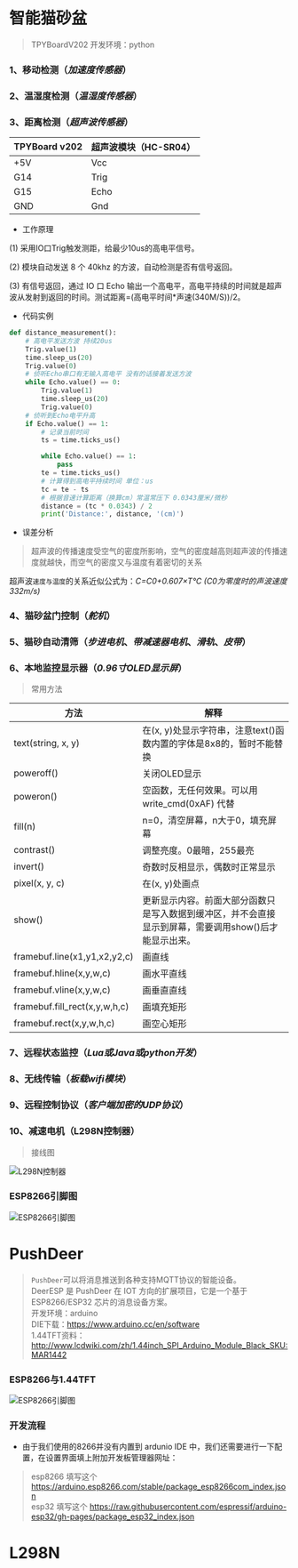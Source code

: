 # 智能猫砂盆

> TPYBoardV202
> 开发环境：python
###  1、移动检测（_加速度传感器_）
###  2、温湿度检测（_温湿度传感器_）
###  3、距离检测（_超声波传感器_）

|TPYBoard v202|超声波模块（HC-SR04）|
|-------------|-------------------|
|+5V |Vcc|
|G14| Trig|
|G15| Echo|
|GND|Gnd|
- 工作原理

(1) 采用IO口Trig触发测距，给最少10us的高电平信号。

(2) 模块自动发送 8 个 40khz 的方波，自动检测是否有信号返回。

(3) 有信号返回，通过 IO 口 Echo 输出一个高电平，高电平持续的时间就是超声波从发射到返回的时间。测试距离=(高电平时间*声速(340M/S))/2。

- 代码实例

```python
def distance_measurement():
    # 高电平发送方波 持续20us
    Trig.value(1)
    time.sleep_us(20)
    Trig.value(0)
    # 侦听Echo串口有无输入高电平 没有的话接着发送方波
    while Echo.value() == 0:
        Trig.value(1)
        time.sleep_us(20)
        Trig.value(0)
    # 侦听到Echo电平升高
    if Echo.value() == 1:
        # 记录当前时间
        ts = time.ticks_us()

        while Echo.value() == 1:
            pass
        te = time.ticks_us()
        # 计算得到高电平持续时间 单位：us
        tc = te - ts
        # 根据音速计算距离（换算cm）常温常压下 0.0343厘米/微秒
        distance = (tc * 0.0343) / 2
        print('Distance:', distance, '(cm)')
```
- 误差分析
> 超声波的传播速度受空气的密度所影响，空气的密度越高则超声波的传播速度就越快，而空气的密度又与温度有着密切的关系

超声波`速度与温度`的关系近似公式为：_C=C0+0.607×T℃ (C0为零度时的声波速度332m/s)_

###  4、猫砂盆门控制（_舵机_）
###  5、猫砂自动清筛（_步进电机_、_带减速器电机_、_滑轨_、_皮带_）
###  6、本地监控显示器（_0.96寸OLED显示屏_）
> 常用方法

|方法|解释|
|---|---|
|text(string, x, y)|在(x, y)处显示字符串，注意text()函数内置的字体是8x8的，暂时不能替换|
|poweroff()|关闭OLED显示|
|poweron()|空函数，无任何效果。可以用 write_cmd(0xAF) 代替|
|fill(n)|n=0，清空屏幕，n大于0，填充屏幕|
|contrast()|调整亮度。0最暗，255最亮|
|invert()|奇数时反相显示，偶数时正常显示|
|pixel(x, y, c)|在(x, y)处画点|
|show()|更新显示内容。前面大部分函数只是写入数据到缓冲区，并不会直接显示到屏幕，需要调用show()后才能显示出来。|
|framebuf.line(x1,y1,x2,y2,c)|画直线|
|framebuf.hline(x,y,w,c)|画水平直线|
|framebuf.vline(x,y,w,c)|画垂直直线|
|framebuf.fill_rect(x,y,w,h,c)|画填充矩形|
|framebuf.rect(x,y,w,h,c)|画空心矩形|
###  7、远程状态监控（_Lua或Java或python开发_）
###  8、无线传输（_板载wifi模块_）
###  9、远程控制协议（_客户端加密的UDP协议_）
###  10、减速电机（L298N控制器）  
> 接线图  

![L298N控制器](resource/20210508141229823.png)



### ESP8266引脚图

![ESP8266引脚图](resource/esp8266.png)



# PushDeer
> `PushDeer`可以将消息推送到各种支持MQTT协议的智能设备。  
> DeerESP 是 PushDeer 在 IOT 方向的扩展项目，它是一个基于 ESP8266/ESP32 芯片的消息设备方案。  
> 开发环境：arduino  
> DIE下载：https://www.arduino.cc/en/software  
> 1.44TFT资料：http://www.lcdwiki.com/zh/1.44inch_SPI_Arduino_Module_Black_SKU:MAR1442  

### ESP8266与1.44TFT

![ESP8266引脚图](resource/esp8266+1.44.png)

### 开发流程

- 由于我们使用的8266并没有内置到 ardunio IDE 中，我们还需要进行一下配置，在设置界面填上附加开发板管理器网址：
> esp8266 填写这个 https://arduino.esp8266.com/stable/package_esp8266com_index.json  
> esp32 填写这个 https://raw.githubusercontent.com/espressif/arduino-esp32/gh-pages/package_esp32_index.json  




# L298N
